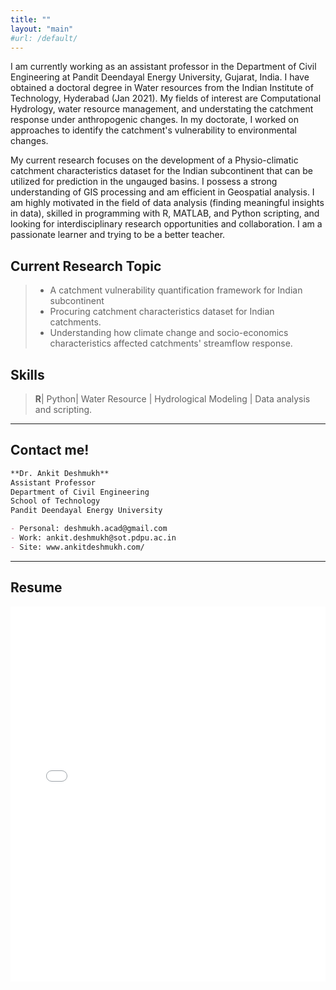 ```yaml
---
title: ""
layout: "main"
#url: /default/
---
```


I am currently working as an assistant professor in the Department of Civil Engineering at Pandit Deendayal Energy University, Gujarat, India. I have obtained a doctoral degree in Water resources from the Indian Institute of Technology, Hyderabad (Jan 2021). My fields of interest are Computational Hydrology, water resource management, and understating the catchment response under anthropogenic changes. In my doctorate, I worked on approaches to identify the catchment's vulnerability to environmental changes. 

My current research focuses on the development of a Physio-climatic catchment characteristics dataset for the Indian subcontinent that can be utilized for prediction in the ungauged basins. I possess a strong understanding of GIS processing and am efficient in Geospatial analysis. I am highly motivated in the field of data analysis (finding meaningful insights in data), skilled in programming with R, MATLAB, and Python scripting, and looking for interdisciplinary research opportunities and collaboration. I am a passionate learner and trying to be a better teacher.

## Current Research Topic 
> - A catchment vulnerability quantification framework for Indian subcontinent
> - Procuring catchment characteristics dataset for Indian catchments. 
> - Understanding how climate change and socio-economics characteristics affected catchments' streamflow response.

## Skills
> **R**| Python| Water Resource | Hydrological Modeling | Data analysis and scripting.

--------------------------------------------
## Contact me!
```md
**Dr. Ankit Deshmukh**
Assistant Professor
Department of Civil Engineering 
School of Technology
Pandit Deendayal Energy University

- Personal: deshmukh.acad@gmail.com
- Work: ankit.deshmukh@sot.pdpu.ac.in
- Site: www.ankitdeshmukh.com/
```
--------------------------------------------

## Resume 
<embed src= "Resume-AnkitDeshmukh.pdf" width= "100%" height= "600px" type="application/pdf" >

